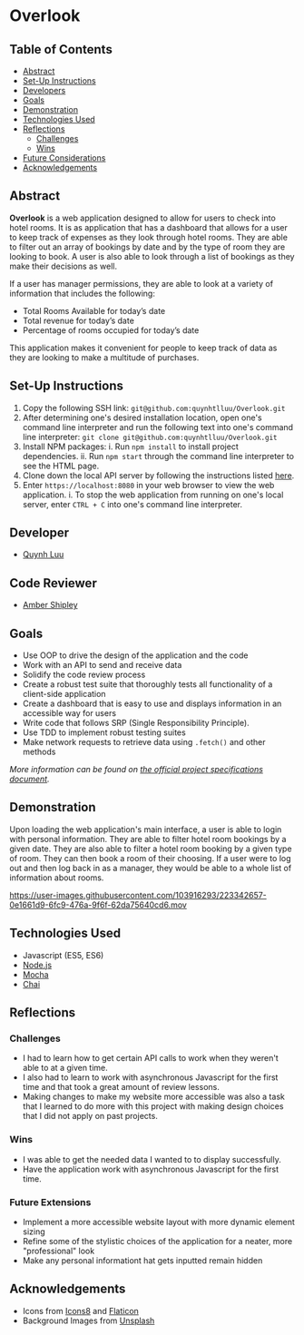 # Overlook

## Table of Contents

  * [Abstract](#abstract)
  * [Set-Up Instructions](#set-up-instructions)
  * [Developers](#developers)
  * [Goals](#goals)
  * [Demonstration](#demonstration)
  * [Technologies Used](#technologies-used)
  * [Reflections](#reflections)
    + [Challenges](#challenges)
    + [Wins](#wins)
  * [Future Considerations](#future-considerations)
  * [Acknowledgements](#acknowledgements)

## Abstract
**Overlook** is a web application designed to allow for users to check into hotel rooms. It is as application that has a dashboard that allows for a user to keep track of expenses as they look through hotel rooms. They are able to filter out an array of bookings by date and by the type of room they are looking to book. A user is also able to look through a list of bookings as they make their decisions as well.

If a user has manager permissions, they are able to look at a variety of information that includes the following:
- Total Rooms Available for today’s date
- Total revenue for today’s date
- Percentage of rooms occupied for today’s date

This application makes it convenient for people to keep track of data as they are looking to make a multitude of purchases.

## Set-Up Instructions
1. Copy the following SSH link: `git@github.com:quynhtlluu/Overlook.git`
2. After determining one's desired installation location, open one's command line interpreter and run the following text into one's command line interpreter: `git clone git@github.com:quynhtlluu/Overlook.git`
3. Install NPM packages:
  i. Run `npm install` to install project dependencies.
  ii. Run `npm start` through the command line interpreter to see the HTML page.
4. Clone down the local API server by following the instructions listed [here](https://github.com/turingschool-examples/overlook-api).
5. Enter `https://localhost:8080` in your web browser to view the web application.
  i. To stop the web application from running on one's local server, enter `CTRL + C` into one's command line interpreter.

## Developer
- [Quynh Luu](https://github.com/quynhtlluu)

## Code Reviewer
- [Amber Shipley](https://github.com/EspressoGoddess)

## Goals
- Use OOP to drive the design of the application and the code
- Work with an API to send and receive data
- Solidify the code review process
- Create a robust test suite that thoroughly tests all functionality of a client-side application
- Create a dashboard that is easy to use and displays information in an accessible way for users
- Write code that follows SRP (Single Responsibility Principle).
- Use TDD to implement robust testing suites
- Make network requests to retrieve data using `.fetch()` and other methods

*More information can be found on [the official project specifications document](https://frontend.turing.edu/projects/overlook.html).*

## Demonstration
Upon loading the web application's main interface, a user is able to login with personal information. They are able to filter hotel room bookings by a given date. They are also able to filter a hotel room booking by a given type of room. They can then book a room of their choosing. If a user were to log out and then log back in as a manager, they would be able to a whole list of information about rooms.

https://user-images.githubusercontent.com/103916293/223342657-0e1661d9-6fc9-476a-9f6f-62da75640cd6.mov


## Technologies Used
- Javascript (ES5, ES6)
- [Node.js](https://nodejs.org/en/)
- [Mocha](https://mochajs.org/)
- [Chai](https://www.chaijs.com/)

## Reflections
### Challenges
- I had to learn how to get certain API calls to work when they weren't able to at a given time.
- I also had to learn to work with asynchronous Javascript for the first time and that took a great amount of review lessons.
- Making changes to make my website more accessible was also a task that I learned to do more with this project with making design choices that I did not apply on past projects.

### Wins
- I was able to get the needed data I wanted to to display successfully.
- Have the application work with asynchronous Javascript for the first time.

### Future Extensions
- Implement a more accessible website layout with more dynamic element sizing
- Refine some of the stylistic choices of the application for a neater, more "professional" look
- Make any personal informationt hat gets inputted remain hidden

## Acknowledgements
- Icons from [Icons8](https://icons8.com/) and [Flaticon](https://www.flaticon.com/)
- Background Images from [Unsplash](https://unsplash.com/)
